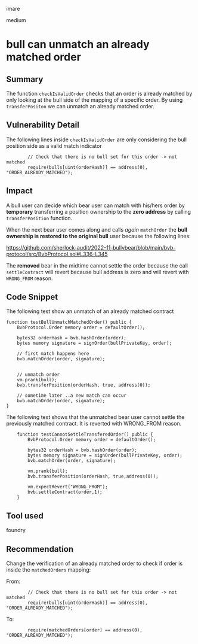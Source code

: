 imare

medium

# bull can unmatch an already matched order

## Summary

The function ``checkIsValidOrder`` checks that an order is already matched by only looking at the bull side of the mapping of a specific order. By using ``transferPositon`` we can unmatch an already matched order.

## Vulnerability Detail

The following lines inside ``checkIsValidOrder`` are only considering the bull position side as a valid match indicator
```solidity
        // Check that there is no bull set for this order -> not matched
        require(bulls[uint(orderHash)] == address(0), "ORDER_ALREADY_MATCHED");
```

## Impact
A bull user can decide which bear user can match with his/hers order by **temporary** transferring a position ownership to the **zero address** by calling ``transferPosition`` function.

When the next bear user comes along and calls *again* ``matchOrder`` the **bull ownership is restored to the original bull** user because the following lines:

https://github.com/sherlock-audit/2022-11-bullvbear/blob/main/bvb-protocol/src/BvbProtocol.sol#L336-L345

The **removed** bear in the midtime cannot settle the order because the call ``settleContract`` will revert because bull address is zero and will revert with ``WRONG_FROM`` reason.

## Code Snippet
The following test show an unmatch of an already matched contract

```solidity
function testBullUnmatchMatchedOrder() public {
    BvbProtocol.Order memory order = defaultOrder();

    bytes32 orderHash = bvb.hashOrder(order);
    bytes memory signature = signOrder(bullPrivateKey, order);

    // first match happens here
    bvb.matchOrder(order, signature);


    // unmatch order
    vm.prank(bull);
    bvb.transferPosition(orderHash, true, address(0));

    // sometime later ..a new match can occur
    bvb.matchOrder(order, signature);
}
```

The following test shows that the unmatched bear user cannot settle the previously matched contract. It is reverted with WRONG_FROM reason.

```solidity
    function testCannotSettleTransferedOrder() public {
        BvbProtocol.Order memory order = defaultOrder();

        bytes32 orderHash = bvb.hashOrder(order);
        bytes memory signature = signOrder(bullPrivateKey, order);
        bvb.matchOrder(order, signature);

        vm.prank(bull);
        bvb.transferPosition(orderHash, true,address(0));

        vm.expectRevert("WRONG_FROM");
        bvb.settleContract(order,1);
    }
```

## Tool used
foundry

## Recommendation
Change the verification of an already matched order to check if order is inside the ``matchedOrders`` mapping:

From:

```solidity
        // Check that there is no bull set for this order -> not matched
        require(bulls[uint(orderHash)] == address(0), "ORDER_ALREADY_MATCHED");
```

To:
```solidity
        require(matchedOrders[order] == address(0), "ORDER_ALREADY_MATCHED");
```